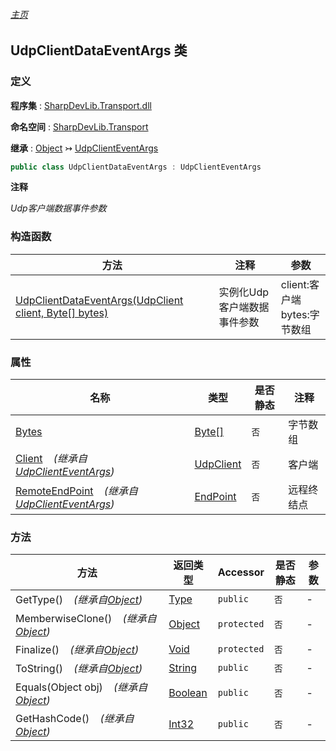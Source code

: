 ###### [主页](./Index.md "主页")

## UdpClientDataEventArgs 类

### 定义

**程序集** : [SharpDevLib.Transport.dll](./SharpDevLib.Transport.assembly.md "SharpDevLib.Transport.dll")

**命名空间** : [SharpDevLib.Transport](./SharpDevLib.Transport.namespace.md "SharpDevLib.Transport")

**继承** : [Object](https://learn.microsoft.com/en-us/dotnet/api/system.object "Object") ↣ [UdpClientEventArgs](./SharpDevLib.Transport.UdpClientEventArgs.md "UdpClientEventArgs")

``` csharp
public class UdpClientDataEventArgs : UdpClientEventArgs
```

**注释**

*Udp客户端数据事件参数*


### 构造函数

|方法|注释|参数|
|---|---|---|
|[UdpClientDataEventArgs(UdpClient client, Byte[] bytes)](./SharpDevLib.Transport.UdpClientDataEventArgs.ctor.UdpClient.Byte.md "UdpClientDataEventArgs(UdpClient client, Byte[] bytes)")|实例化Udp客户端数据事件参数|client:客户端<br>bytes:字节数组|


### 属性

|名称|类型|是否静态|注释|
|---|---|---|---|
|[Bytes](./SharpDevLib.Transport.UdpClientDataEventArgs.Bytes.md "Bytes")|[Byte\[\]](https://learn.microsoft.com/en-us/dotnet/api/system.byte[] "Byte\[\]")|`否`|字节数组|
|[Client](./SharpDevLib.Transport.UdpClientEventArgs.Client.md "Client")&nbsp;&nbsp;&nbsp;&nbsp;*(继承自[UdpClientEventArgs](./SharpDevLib.Transport.UdpClientEventArgs.md "UdpClientEventArgs"))*|[UdpClient](./SharpDevLib.Transport.UdpClient.md "UdpClient")|`否`|客户端|
|[RemoteEndPoint](./SharpDevLib.Transport.UdpClientEventArgs.RemoteEndPoint.md "RemoteEndPoint")&nbsp;&nbsp;&nbsp;&nbsp;*(继承自[UdpClientEventArgs](./SharpDevLib.Transport.UdpClientEventArgs.md "UdpClientEventArgs"))*|[EndPoint](https://learn.microsoft.com/en-us/dotnet/api/system.net.endpoint "EndPoint")|`否`|远程终结点|


### 方法

|方法|返回类型|Accessor|是否静态|参数|
|---|---|---|---|---|
|GetType()&nbsp;&nbsp;&nbsp;&nbsp;*(继承自[Object](https://learn.microsoft.com/en-us/dotnet/api/system.object "Object"))*|[Type](https://learn.microsoft.com/en-us/dotnet/api/system.type "Type")|`public`|`否`|-|
|MemberwiseClone()&nbsp;&nbsp;&nbsp;&nbsp;*(继承自[Object](https://learn.microsoft.com/en-us/dotnet/api/system.object "Object"))*|[Object](https://learn.microsoft.com/en-us/dotnet/api/system.object "Object")|`protected`|`否`|-|
|Finalize()&nbsp;&nbsp;&nbsp;&nbsp;*(继承自[Object](https://learn.microsoft.com/en-us/dotnet/api/system.object "Object"))*|[Void](https://learn.microsoft.com/en-us/dotnet/api/system.void "Void")|`protected`|`否`|-|
|ToString()&nbsp;&nbsp;&nbsp;&nbsp;*(继承自[Object](https://learn.microsoft.com/en-us/dotnet/api/system.object "Object"))*|[String](https://learn.microsoft.com/en-us/dotnet/api/system.string "String")|`public`|`否`|-|
|Equals(Object obj)&nbsp;&nbsp;&nbsp;&nbsp;*(继承自[Object](https://learn.microsoft.com/en-us/dotnet/api/system.object "Object"))*|[Boolean](https://learn.microsoft.com/en-us/dotnet/api/system.boolean "Boolean")|`public`|`否`|-|
|GetHashCode()&nbsp;&nbsp;&nbsp;&nbsp;*(继承自[Object](https://learn.microsoft.com/en-us/dotnet/api/system.object "Object"))*|[Int32](https://learn.microsoft.com/en-us/dotnet/api/system.int32 "Int32")|`public`|`否`|-|


